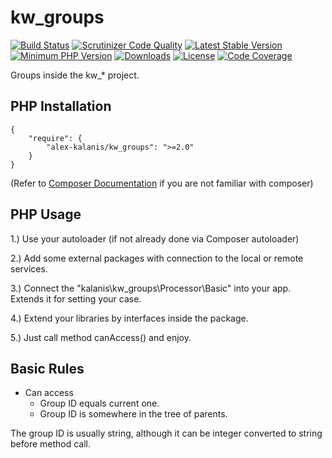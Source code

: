 # kw_groups

[![Build Status](https://app.travis-ci.com/alex-kalanis/kw_groups.svg?branch=master)](https://app.travis-ci.com/github/alex-kalanis/kw_groups)
[![Scrutinizer Code Quality](https://scrutinizer-ci.com/g/alex-kalanis/kw_groups/badges/quality-score.png?b=master)](https://scrutinizer-ci.com/g/alex-kalanis/kw_groups/?branch=master)
[![Latest Stable Version](https://poser.pugx.org/alex-kalanis/kw_groups/v/stable.svg?v=1)](https://packagist.org/packages/alex-kalanis/kw_groups)
[![Minimum PHP Version](https://img.shields.io/badge/php-%3E%3D%207.3-8892BF.svg)](https://php.net/)
[![Downloads](https://img.shields.io/packagist/dt/alex-kalanis/kw_groups.svg?v1)](https://packagist.org/packages/alex-kalanis/kw_groups)
[![License](https://poser.pugx.org/alex-kalanis/kw_groups/license.svg?v=1)](https://packagist.org/packages/alex-kalanis/kw_groups)
[![Code Coverage](https://scrutinizer-ci.com/g/alex-kalanis/kw_groups/badges/coverage.png?b=master&v=1)](https://scrutinizer-ci.com/g/alex-kalanis/kw_groups/?branch=master)

Groups inside the kw_* project.

## PHP Installation

```
{
    "require": {
        "alex-kalanis/kw_groups": ">=2.0"
    }
}
```

(Refer to [Composer Documentation](https://github.com/composer/composer/blob/master/doc/00-intro.md#introduction) if you are not
familiar with composer)


## PHP Usage

1.) Use your autoloader (if not already done via Composer autoloader)

2.) Add some external packages with connection to the local or remote services.

3.) Connect the "kalanis\kw_groups\Processor\Basic" into your app. Extends it for setting your case.

4.) Extend your libraries by interfaces inside the package.

5.) Just call method canAccess() and enjoy.

## Basic Rules

- Can access
  - Group ID equals current one.
  - Group ID is somewhere in the tree of parents.

The group ID is usually string, although it can be integer converted to string before method call.
